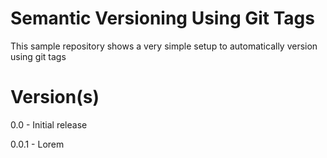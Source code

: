 # Semantic Versioning Using Git Tags
This sample repository shows a very simple setup to automatically version using git tags

# Version(s)
0.0 - Initial release

0.0.1  - Lorem
